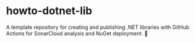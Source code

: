 # howto-dotnet-lib
A template repository for creating and publishing .NET libraries with GitHub Actions for SonarCloud analysis and NuGet deployment. 🚀

